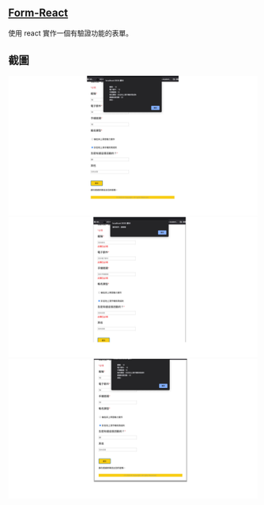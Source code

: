 ## [Form-React](https://wozski.github.io/Form-react/)
使用 react 實作一個有驗證功能的表單。
## 截圖
![截圖](https://github.com/Wozski/Form-react/blob/main/pic/Form.jpg)
![截圖](https://github.com/Wozski/Form-react/blob/main/pic/Form2.jpg)
![截圖](https://github.com/Wozski/Form-react/blob/main/pic/Form-3.jpg)

